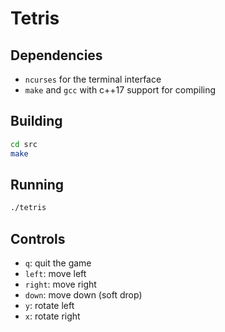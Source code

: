 # Tetris

## Dependencies
- `ncurses` for the terminal interface
- `make` and `gcc` with c++17 support for compiling

## Building
```bash
cd src
make
```

## Running
```bash
./tetris
```

## Controls
- `q`: quit the game
- `left`: move left
- `right`: move right
- `down`: move down (soft drop)
- `y`: rotate left
- `x`: rotate right
